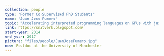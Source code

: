 ```yaml
---
collection: people
type: "Former Co-Supervised PhD Students"
name: "Juan Jose Fumero"
topic: "Accelerating interpreted programming languages on GPUs with just-in-time compilation and runtime optimisations"
link: https://snatverk.blogspot.com/
start-year: 2014
end-year: 2017
picture: "files/people/JuanJoseFumero.jpg"
now: Postdoc at the University of Manchester
---
```


